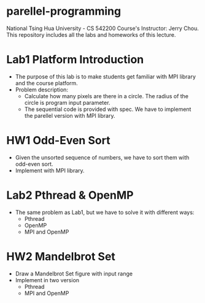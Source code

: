 # parellel-programming
National Tsing Hua University - CS 542200 Course's Instructor: Jerry Chou.
This repository includes all the labs and homeworks of this lecture.
# Lab1 Platform Introduction
- The purpose of this lab is to make students get familiar with MPI library and the course platform.
- Problem description:
  - Calculate how many pixels are there in a circle. The radius of the circle is program input parameter.
  - The sequential code is provided with spec. We have to implement the parellel version with MPI library.
# HW1 Odd-Even Sort
- Given the unsorted sequence of numbers, we have to sort them with odd-even sort.
- Implement with MPI library.
# Lab2 Pthread & OpenMP
- The same problem as Lab1, but we have to solve it with different ways:
  - Pthread
  - OpenMP
  - MPI and OpenMP
# HW2 Mandelbrot Set
- Draw a Mandelbrot Set figure with input range
- Implement in two version
  - Pthread
  - MPI and OpenMP

